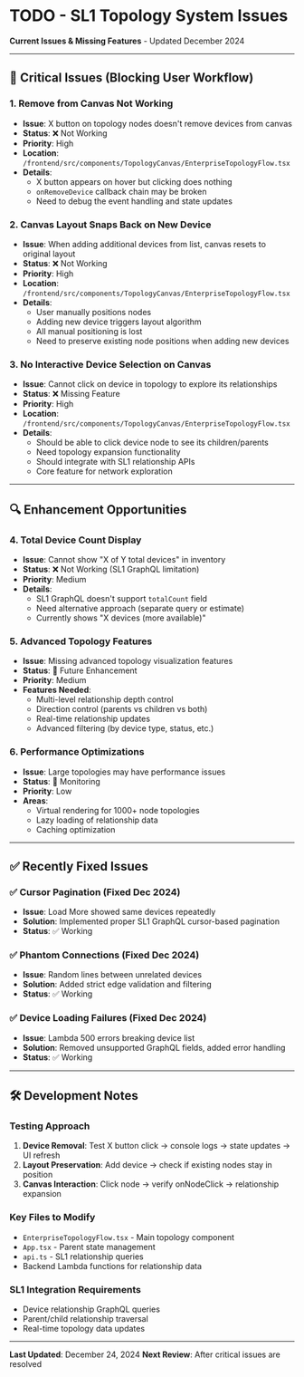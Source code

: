# TODO - SL1 Topology System Issues

**Current Issues & Missing Features** - Updated December 2024

---

## 🚨 **Critical Issues (Blocking User Workflow)**

### 1. **Remove from Canvas Not Working**
- **Issue**: X button on topology nodes doesn't remove devices from canvas
- **Status**: ❌ Not Working
- **Priority**: High
- **Location**: `/frontend/src/components/TopologyCanvas/EnterpriseTopologyFlow.tsx`
- **Details**: 
  - X button appears on hover but clicking does nothing
  - `onRemoveDevice` callback chain may be broken
  - Need to debug the event handling and state updates

### 2. **Canvas Layout Snaps Back on New Device**
- **Issue**: When adding additional devices from list, canvas resets to original layout
- **Status**: ❌ Not Working
- **Priority**: High  
- **Location**: `/frontend/src/components/TopologyCanvas/EnterpriseTopologyFlow.tsx`
- **Details**:
  - User manually positions nodes
  - Adding new device triggers layout algorithm
  - All manual positioning is lost
  - Need to preserve existing node positions when adding new devices

### 3. **No Interactive Device Selection on Canvas**
- **Issue**: Cannot click on device in topology to explore its relationships
- **Status**: ❌ Missing Feature
- **Priority**: High
- **Location**: `/frontend/src/components/TopologyCanvas/EnterpriseTopologyFlow.tsx`
- **Details**:
  - Should be able to click device node to see its children/parents
  - Need topology expansion functionality  
  - Should integrate with SL1 relationship APIs
  - Core feature for network exploration

---

## 🔍 **Enhancement Opportunities**

### 4. **Total Device Count Display**
- **Issue**: Cannot show "X of Y total devices" in inventory
- **Status**: ❌ Not Working (SL1 GraphQL limitation)
- **Priority**: Medium
- **Details**: 
  - SL1 GraphQL doesn't support `totalCount` field
  - Need alternative approach (separate query or estimate)
  - Currently shows "X devices (more available)"

### 5. **Advanced Topology Features**
- **Issue**: Missing advanced topology visualization features
- **Status**: 🔄 Future Enhancement
- **Priority**: Medium
- **Features Needed**:
  - Multi-level relationship depth control
  - Direction control (parents vs children vs both)
  - Real-time relationship updates
  - Advanced filtering (by device type, status, etc.)

### 6. **Performance Optimizations**
- **Issue**: Large topologies may have performance issues
- **Status**: 🔄 Monitoring
- **Priority**: Low
- **Areas**:
  - Virtual rendering for 1000+ node topologies
  - Lazy loading of relationship data
  - Caching optimization

---

## ✅ **Recently Fixed Issues**

### ✅ **Cursor Pagination** (Fixed Dec 2024)
- **Issue**: Load More showed same devices repeatedly
- **Solution**: Implemented proper SL1 GraphQL cursor-based pagination
- **Status**: ✅ Working

### ✅ **Phantom Connections** (Fixed Dec 2024)  
- **Issue**: Random lines between unrelated devices
- **Solution**: Added strict edge validation and filtering
- **Status**: ✅ Working

### ✅ **Device Loading Failures** (Fixed Dec 2024)
- **Issue**: Lambda 500 errors breaking device list
- **Solution**: Removed unsupported GraphQL fields, added error handling
- **Status**: ✅ Working

---

## 🛠️ **Development Notes**

### Testing Approach
1. **Device Removal**: Test X button click → console logs → state updates → UI refresh
2. **Layout Preservation**: Add device → check if existing nodes stay in position
3. **Canvas Interaction**: Click node → verify onNodeClick → relationship expansion

### Key Files to Modify
- `EnterpriseTopologyFlow.tsx` - Main topology component
- `App.tsx` - Parent state management  
- `api.ts` - SL1 relationship queries
- Backend Lambda functions for relationship data

### SL1 Integration Requirements
- Device relationship GraphQL queries
- Parent/child relationship traversal
- Real-time topology data updates

---

**Last Updated**: December 24, 2024
**Next Review**: After critical issues are resolved